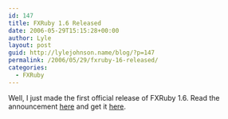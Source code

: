 ```yaml
---
id: 147
title: FXRuby 1.6 Released
date: 2006-05-29T15:15:28+00:00
author: Lyle
layout: post
guid: http://lylejohnson.name/blog/?p=147
permalink: /2006/05/29/fxruby-16-released/
categories:
  - FXRuby
---
```

Well, I just made the first official release of FXRuby 1.6. Read the announcement [here](http://rubyforge.org/forum/forum.php?forum_id=7134) and get it [here](http://rubyforge.org/frs/?group_id=300).
